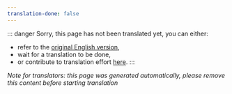```yaml
---
translation-done: false
---
```

::: danger
Sorry, this page has not been translated yet, you can either:
- refer to the [original English version](<../../models/custom-platforms.md>),
- wait for a translation to be done,
- or contribute to translation effort [here](https://github.com/bsmg/wiki).
:::

_Note for translators: this page was generated automatically, please remove this content before starting translation_
